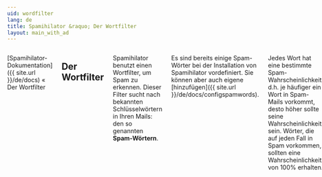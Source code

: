 ```yaml
---
uid: wordfilter
lang: de
title: Spamihilator &raquo; Der Wortfilter
layout: main_with_ad
---
```


<div class="row">
<div class="twelve columns" markdown="1">

[Spamihilator-Dokumentation]({{ site.url }}/de/docs) &laquo; Der Wortfilter

## Der Wortfilter

Spamihilator benutzt einen Wortfilter, um Spam zu erkennen. Dieser Filter sucht nach bekannten Schlüsselwörtern in Ihren Mails: den so genannten **Spam-Wörtern**.

Es sind bereits einige Spam-Wörter bei der Installation von Spamihilator vordefiniert. Sie können aber auch eigene [hinzufügen]({{ site.url }}/de/docs/configspamwords).

Jedes Wort hat eine bestimmte Spam-Wahrscheinlichkeit, d.h. je häufiger ein Wort in Spam-Mails vorkommt, desto höher sollte seine Wahrscheinlichkeit sein. Wörter, die auf jeden Fall in Spam vorkommen, sollten eine Wahrscheinlichkeit von 100% erhalten.

Spamihilator blockiert eine Nachricht, wenn die Summe der Wahrscheinlichkeiten aller in dieser Mail gefundenen Wörter eine bestimmte Schwelle übersteigt. In der Normaleinstellung liegt die Schwelle bei 100%. Sie können die Aggressivität des Filters beeinflussen, indem Sie eine andere [Stufe wählen]({{ site.url }}/de/docs/configaggressiveness) oder andere Schwellenwerte bestimmen.

### Reguläre Ausdrücke

Der Wort-Filter in Spamihilator wurde in der neusten Version sehr verbessert. Er unterstützt nun auch reguläre Ausdrücke!

Mit regulären Ausdrücken kann man nicht nur einfache Spam-Wörter angeben, sondern auch Muster, nach denen in einer Spam-Mail gesucht werden soll.

### Beispiel für eine Filterung durch den Wortfilter

Inhalt der E-Mail:

    You are very sexy. I'd like to see you again!

    You receive this message because you are subscribed to our mailing list. Please unsubscribe here!

Gefundene Wörter und Spamwahrscheinlichkeiten in der Standardeinstellung:

    sex - 50%
    subscribed - 70%
    unsubscribe - 100%
    receive - 50%

Summe der Wahrscheinlichkeiten: **270%**

⇒ **Diese E-Mail wird also gefiltert werden!**

</div>
</div>
